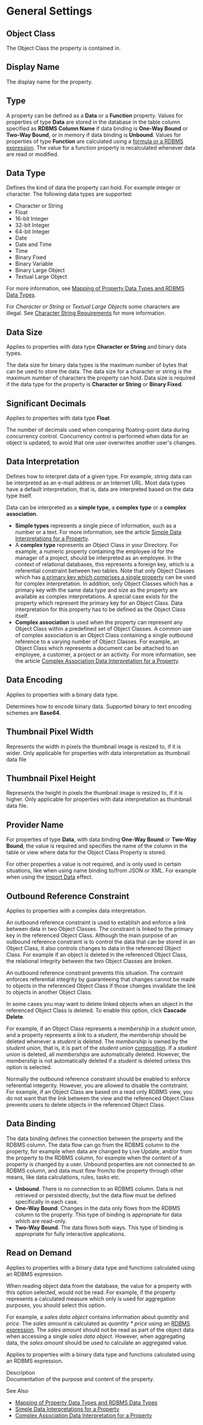 # General Settings

## Object Class

The Object Class the property is contained in.

## Display Name

The display name for the property.

## Type

A property can be defined as a **Data** or a **Function** property. Values for properties of type **Data** are stored in the database in the table column specified as **RDBMS Column Name** if data binding is **One-Way Bound** or **Two-Way Bound**, or in memory if data binding is **Unbound**. Values for properties of type **Function** are calculated using a [formula or a RDBMS expression](data-calculation.md). The value for a function property is recalculated whenever data are read or modified.

## Data Type

Defines the kind of data the property can hold. For example integer or character. The following data types are supported:

*   Character or String
*   Float
*   16-bit Integer
*   32-bit Integer
*   64-bit Integer
*   Date
*   Date and Time
*   Time
*   Binary Fixed
*   Binary Variable
*   Binary Large Object
*   Textual Large Object

For more information, see [Mapping of Property Data Types and RDBMS Data Types](../mapping-of-property-data-types-and-rdbms-data-types.md "Mapping of Property Data Types and RDBMS Data Types").

For _Character or String_ or _Textual Large Objects_ some characters are illegal. See [Character String Requirements](../../../../../users/navigate-view-modify-and-control/advanced/character-string-requirements.md "Character String Requirements") for more information.

## Data Size

Applies to properties with data type **Character or String** and binary data types.

The data size for binary data types is the maximum number of bytes that can be used to store the data. The data size for a character or string is the maximum number of characters the property can hold. Data size is required if the data type for the property is **Character or String** or **Binary Fixed**.

## Significant Decimals

Applies to properties with data type **Float**.

The number of decimals used when comparing floating-point data during concurrency control. Concurrency control is performed when data for an object is updated, to avoid that one user overwrites another user's changes.

## Data Interpretation

Defines how to interpret data of a given type. For example, string data can be interpreted as an e-mail address or an Internet URL. Most data types have a default interpretation, that is, data are interpreted based on the data type itself.

Data can be interpreted as a **simple type,** a **complex** **type** or a **complex association**.

*   **Simple types** represents a single piece of information, such as a number or a text. For more information, see the article [Simple Data Interpretations for a Property](../simple-data-interpretations-for-a-property.md "Simple Data Interpretations for a Property").
*   A **complex type** represents an Object Class in your Directory. For example, a numeric property containing the employee id for the manager of a project, should be interpreted as an employee. In the context of relational databases, this represents a foreign key, which is a referential constraint between two tables. Note that only Object Classes which has [a primary key which comprises a single property](../../object-class/modify-an-object-or-identifier-domain/data-integrity.md) can be used for complex interpretation. In addition, only Object Classes which has a primary key with the same data type and size as the property are available as complex interpretations. A special case exists for the property which represent the primary key for an Object Class. Data interpretation for this property has to be defined as the Object Class itself.
*   **Complex association** is used when the property can represent any Object Class within a predefined set of Object Classes. A common use of complex association is an Object Class containing a single outbound reference to a varying number of Object Classes. For example, an Object Class which represents a document can be attached to an employee, a customer, a project or an activity. For more information, see the article [Complex Association Data Interpretation for a Property](../complex-association-data-interpretation-for-a-property.md "Complex Association Data Interpretation for a Property").

## Data Encoding

Applies to properties with a binary data type.

Determines how to encode binary data. Supported binary to text encoding schemes are **Base64**.

## Thumbnail Pixel Width

Represents the width in pixels the thumbnail image is resized to, if it is wider. Only applicable for properties with data interpretation as thumbnail data file

 ## Thumbnail Pixel Height

Represents the height in pixels the thumbnail image is resized to, if it is higher. Only applicable for properties with data interpretation as thumbnail data file. 

## Provider Name

For properties of type **Data**, with data binding **One-Way Bound** or **Two-Way Bound**, the value is required and specifies the name of the column in the table or view where data for the Object Class Property is stored.

For other properties a value is not required, and is only used in certain situations, like when using name binding to/from JSON or XML. For example when using the [Import Data](../../../logic/action-orchestration/actions/effects/import-data.md) effect.

## Outbound Reference Constraint

Applies to properties with a complex data interpretation.

An outbound reference constraint is used to establish and enforce a link between data in two Object Classes. The constraint is linked to the primary key in the referenced Object Class. Although the main purpose of an outbound reference constraint is to control the data that can be stored in an Object Class, it also controls changes to data in the referenced Object Class. For example if an object is deleted in the referenced Object Class, the relational integrity between the two Object Classes are broken.

An outbound reference constraint prevents this situation. The contraint enforces referential integrity by guaranteeing that changes cannot be made to objects in the referenced Object Class if those changes invalidate the link to objects in another Object Class.

In some cases you may want to delete linked objects when an object in the referenced Object Class is deleted. To enable this option, click **Cascade Delete**.

For example, if an Object Class represents a _membership_ in a _student union_, and a property represents a link to a _student_, the _membership_ should be deleted whenever a _student_ is deleted. The _membership_ is owned by the _student union_, that is, it is part of the _student union_ [composition](../../../../installation-and-configuration/composition.md "Composition"). If a _student union_ is deleted, all _memberships_ are automatically deleted. However, the _membership_ is not automatically deleted if a _student_ is deleted unless this option is selected.

Normally the outbound reference constraint should be enabled to enforce referential integerity. However, you are allowed to disable the contstraint. For example, if an Object Class are based on a read only RDBMS view, you do not want that the link between the view and the referenced Object Class prevents users to delete objects in the referenced Object Class.

## Data Binding

The data binding defines the connection between the property and the RDBMS column. The data flow can go from the RDBMS column to the property, for example when data are changed by Live Update, and/or from the property to the RDBMS column, for example when the content of a property is changed by a user. Unbound properties are not connected to an RDBMS column, and data must flow from/to the property through other means, like data calculations, rules, tasks etc.

*   **Unbound**. There is no connection to an RDBMS column. Data is not retrieved or persisted directly, but the data flow must be defined specifically in each case.
*   **One-Way Bound**. Changes in the data only flows from the RDBMS column to the property. This type of binding is appropriate for data which are read-only.
*   **Two-Way Bound**. The data flows both ways. This type of binding is appropriate for fully interactive applications.

## Read on Demand

Applies to properties with a binary data type and functions calculated using an RDBMS expression.

When reading object data from the database, the value for a property with this option selected, would not be read. For example, if the property represents a calculated measure which only is used for aggregation purposes, you should select this option.

For example, a _sales data object_ contains information about _quantity_ and _price_. The _sales amount_ is calculated as _quantity * price_ using an [RDBMS expression](data-calculation.md). The _sales amount_ should not be read as part of the object data when accessing a single _sales data object_. However, when aggregating data, the _sales amount_ should be used to calculate an aggregated value.

Applies to properties with a binary data type and functions calculated using an RDBMS expression.

Description  
Documentation of the purpose and content of the property.



See Also

*   [Mapping of Property Data Types and RDBMS Data Types](../mapping-of-property-data-types-and-rdbms-data-types.md)
*   [Simple Data Interpretations for a Property](../simple-data-interpretations-for-a-property.md)
*   [Complex Association Data Interpretation for a Property](../complex-association-data-interpretation-for-a-property.md)